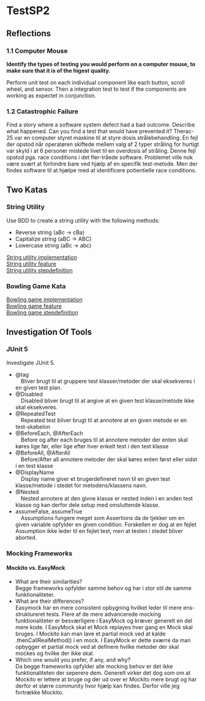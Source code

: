# TestSP2

## Reflections

### 1.1 Computer Mouse  
**Identify the types of testing you would perform on a computer mouse, to make sure that it is of the higest quality.**

Perform unit test on each individual component like each button, scroll wheel, and sensor.
Then a integration test to test if the components are working as expectet in conjunction.

### 1.2 Catastrophic Failure  
Find a story where a software system defect had a bad outcome. Describe what happened. Can you find a test that would have prevented it? 
Therac-25 var en computer styret maskine til at styre dosis strålebehandling. En fejl der opstod når operatøren skiftede mellem valg af 2 typer stråling for hurtigt var skyld i at 6 personer mistede livet til en overdosis af stråling. Denne fejl opstod pga. race conditions i det fler-tråede software. Problemet ville nok være svært at forhindre bare ved hjælp af en specifik test-metode. Men der findes software til at hjælpe med at identificere potientielle race conditions.

## Two Katas  
### String Utility  
Use BDD to create a string utility with the following methods:  
* Reverse string (aBc -> cBa)
* Capitalize string (aBC -> ABC)
* Lowercase string (aBc -> abc)

[String utility implementation](https://github.com/Cph-ta181/TestSP2/blob/main/TestSP2/TestSP2/StringUtility.cs)\
[String utility feature](https://github.com/Cph-ta181/TestSP2/blob/main/TestSP2/StringUtility/Features/StringUtility.feature)\
[String utility stepdefinition](https://github.com/Cph-ta181/TestSP2/blob/main/TestSP2/StringUtility/StepDefinitions/StringUtilitySteps.cs)

### Bowling Game Kata  
[Bowling game implementation](https://github.com/Cph-ta181/TestSP2/blob/main/TestSP2/BowlingGame/Game.cs)\
[Bowling game feature](https://github.com/Cph-ta181/TestSP2/blob/main/TestSP2/BowlingGame.test/Features/BowlingGame.feature)\
[Bowling game stepdefinition](https://github.com/Cph-ta181/TestSP2/blob/main/TestSP2/BowlingGame.test/StepDefinitions/BowlingGameSteps.cs)

## Investigation Of Tools  

### JUnit 5  
Investigate JUnit 5.
* @tag\
&emsp;Bliver brugt til at gruppere test klasser/metoder der skal eksekveres i en given test plan.
* @Disabled\
&emsp;Disabled bliver brugt til at angive at en given test klasse/metode ikke skal eksekveres.
* @RepeatedTest\
&emsp;Repeated test bliver brugt til at annotere at en given metode er en test-skabelon
* @BeforeEach, @AfterEach\
&emsp;Before og after each bruges til at annotere metoder der enten skal køres lige før, eller lige efter hver enkelt test i den test klasse
* @BeforeAll, @AfterAll\
&emsp;Before/After all annotere metoder der skal køres enten først eller sidst i en test klasse
* @DisplayName\
&emsp;Display name giver et brugerdefineret navn til en given test klasse/metode i stedet for metodens/klassens navn.
* @Nested\
&emsp;Nested annotere at den givne klasse er nested inden i en anden test klasse og kan derfor dele setup med omsluttende klasse.
* assumeFalse, assumeTrue\
&emsp;Assumptions fungere meget som Assertions da de tjekker om en given variable opfylder en given condition. Forskellen er dog at en fejlet Assumption ikke leder til en fejlet test, men at testen i stedet bliver aborted.

### Mocking Frameworks  
#### Mockito vs. EasyMock
* What are their similarities?\
  Begge frameworks opfylder samme behov og har i stor stil de samme funktionaliteter.
* What are their differences?\
  Easymock har en mere consistent opbygning hvilket leder til mere ens-struktureret tests.
  Flere af de mere advancerede mocking funktionaliteter er besværligere i EasyMock og kræver generelt en del mere kode.
  I EasyMock skal et Mock replayes hver gang en Mock skal bruges.
  I Mockito kan man lave et partial mock ved at kalde .thenCallRealMethod() i en mock. I EasyMock er dette sværre da man opbygger et partial mock ved at definere hvilke metoder der skal mockes og hvilke der ikke skal.
* Which one would you prefer, if any, and why?\
  Da begge frameworks opfylder alle mocking behov er det ikke funktionaliteten der seperere dem. Generelt virker det dog som om at Mockito er lettere at bruge og der ud over er Mockito mere brugt og har derfor et større community hvor hjælp kan findes. Derfor ville jeg fortrække Mockito.
